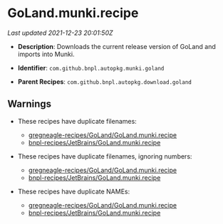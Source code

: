 # GoLand.munki.recipe

_Last updated 2021-12-23 20:01:50Z_

- **Description**: Downloads the current release version of GoLand and imports into Munki.

- **Identifier**: `com.github.bnpl.autopkg.munki.goland`

- **Parent Recipes**: `com.github.bnpl.autopkg.download.goland`


## Warnings

- These recipes have duplicate filenames:
    - [gregneagle-recipes/GoLand/GoLand.munki.recipe](/autopkg-dupe-tracker/gregneagle-recipes/GoLand/GoLand.munki.recipe)
    - [bnpl-recipes/JetBrains/GoLand.munki.recipe](/autopkg-dupe-tracker/bnpl-recipes/JetBrains/GoLand.munki.recipe)

- These recipes have duplicate filenames, ignoring numbers:
    - [gregneagle-recipes/GoLand/GoLand.munki.recipe](/autopkg-dupe-tracker/gregneagle-recipes/GoLand/GoLand.munki.recipe)
    - [bnpl-recipes/JetBrains/GoLand.munki.recipe](/autopkg-dupe-tracker/bnpl-recipes/JetBrains/GoLand.munki.recipe)

- These recipes have duplicate NAMEs:
    - [gregneagle-recipes/GoLand/GoLand.munki.recipe](/autopkg-dupe-tracker/gregneagle-recipes/GoLand/GoLand.munki.recipe)
    - [bnpl-recipes/JetBrains/GoLand.munki.recipe](/autopkg-dupe-tracker/bnpl-recipes/JetBrains/GoLand.munki.recipe)